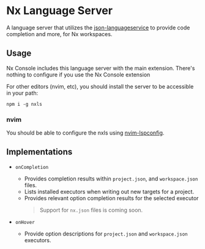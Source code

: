 # Nx Language Server

A language server that utilizes the [json-languageservice](https://github.com/Microsoft/vscode-json-languageservice) to provide code completion and more, for Nx workspaces.

## Usage

Nx Console includes this language server with the main extension. There's nothing to configure if you use the Nx Console extension

For other editors (nvim, etc), you should install the server to be accessible in your path:

```
npm i -g nxls
```

### nvim

You should be able to configure the nxls using [nvim-lspconfig](https://github.com/neovim/nvim-lspconfig).

## Implementations

- `onCompletion`

  - Provides completion results within `project.json`, and `workspace.json` files.
  - Lists installed executors when writing out new targets for a project.
  - Provides relevant option completion results for the selected executor
    > Support for `nx.json` files is coming soon.

- `onHover`
  - Provide option descriptions for `project.json` and `workspace.json` executors.
